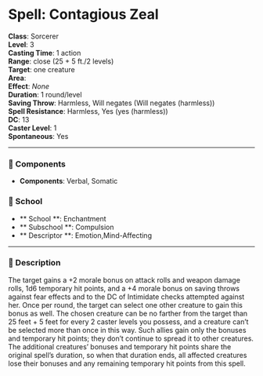 
# Spell: Contagious Zeal
**Class**: Sorcerer  
**Level**: 3  
**Casting Time**: 1 action  
**Range**: close (25 + 5 ft./2 levels)  
**Target**: one creature  
**Area**:   
**Effect**: _None_  
**Duration**: 1 round/level  
**Saving Throw**: Harmless, Will negates (Will negates (harmless))  
**Spell Resistance**: Harmless, Yes (yes (harmless))  
**DC**: 13  
**Caster Level**: 1  
**Spontaneous**: Yes

---

### 🔮 Components
- **Components**: Verbal, Somatic

### 🏫 School
- ** School **: Enchantment
- ** Subschool **: Compulsion
- ** Descriptor **: Emotion,Mind-Affecting
---

### 📜 Description
The target gains a +2 morale bonus on attack rolls and weapon damage rolls, 1d6 temporary hit points, and a +4 morale bonus on saving throws against fear effects and to the DC of Intimidate checks attempted against her. Once per round, the target can select one other creature to gain this bonus as well. The chosen creature can be no farther from the target than 25 feet + 5 feet for every 2 caster levels you possess, and a creature can’t be selected more than once in this way. Such allies gain only the bonuses and temporary hit points; they don’t continue to spread it to other creatures. The additional creatures’ bonuses and temporary hit points share the original spell’s duration, so when that duration ends, all affected creatures lose their bonuses and any remaining temporary hit points from this spell.
